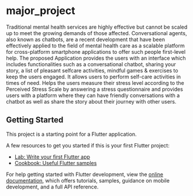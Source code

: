 # major_project

Traditional mental health services are highly effective but cannot be scaled up to meet the growing demands of those affected. 
Conversational agents, also known as chatbots, are a recent development that have been effectively applied to the field of mental health care as a scalable platform for cross-platform smartphone applications to offer such people first-level help. 
The proposed Application provides the users with an interface which includes functionalities such as a conversational chatbot, sharing your story, a list of pleasant selfcare activities, mindful games & exercises to keep the users engaged.
It allows users to perform self-care activities in times of need. Helps the users measure their stress level according to the Perceived Stress Scale by answering a stress questionnaire and provides users with a platform where they can have friendly conversations with a chatbot as well as share the story about their journey with other users.





## Getting Started

This project is a starting point for a Flutter application.

A few resources to get you started if this is your first Flutter project:

- [Lab: Write your first Flutter app](https://docs.flutter.dev/get-started/codelab)
- [Cookbook: Useful Flutter samples](https://docs.flutter.dev/cookbook)

For help getting started with Flutter development, view the
[online documentation](https://docs.flutter.dev/), which offers tutorials,
samples, guidance on mobile development, and a full API reference.
